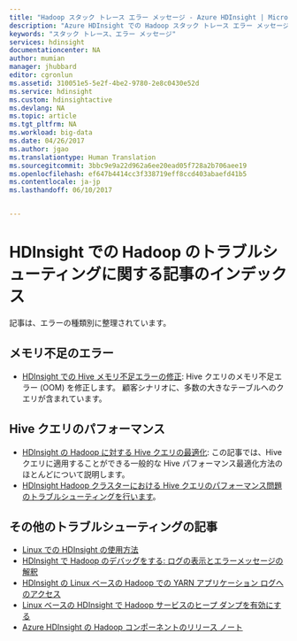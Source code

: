 ```yaml
---
title: "Hadoop スタック トレース エラー メッセージ - Azure HDInsight | Microsoft Docs"
description: "Azure HDInsight での Hadoop スタック トレース エラー メッセージのインデックス。 一覧のエラーに対応するトラブルシューティング情報を確認します。"
keywords: "スタック トレース、エラー メッセージ"
services: hdinsight
documentationcenter: NA
author: mumian
manager: jhubbard
editor: cgronlun
ms.assetid: 310051e5-5e2f-4be2-9780-2e8c0430e52d
ms.service: hdinsight
ms.custom: hdinsightactive
ms.devlang: NA
ms.topic: article
ms.tgt_pltfrm: NA
ms.workload: big-data
ms.date: 04/26/2017
ms.author: jgao
ms.translationtype: Human Translation
ms.sourcegitcommit: 3bbc9e9a22d962a6ee20ead05f728a2b706aee19
ms.openlocfilehash: ef647b4414cc3f338719eff8ccd403abaefd41b5
ms.contentlocale: ja-jp
ms.lasthandoff: 06/10/2017


---
```

# <a name="index-of-hadoop-in-hdinsight-troubleshooting-articles"></a>HDInsight での Hadoop のトラブルシューティングに関する記事のインデックス
記事は、エラーの種類別に整理されています。

## <a name="out-of-memory-error"></a>メモリ不足のエラー
* [HDInsight での Hive メモリ不足エラーの修正](hdinsight-hadoop-hive-out-of-memory-error-oom.md): Hive クエリのメモリ不足エラー (OOM) を修正します。 顧客シナリオに、多数の大きなテーブルへのクエリが含まれています。

## <a name="hive-query-performance"></a>Hive クエリのパフォーマンス
* [HDInsight の Hadoop に対する Hive クエリの最適化](hdinsight-hadoop-optimize-hive-query.md): この記事では、Hive クエリに適用することができる一般的な Hive パフォーマンス最適化方法のほとんどについて説明します。
* [HDInsight Hadoop クラスターにおける Hive クエリのパフォーマンス問題のトラブルシューティングを行います](https://blogs.msdn.microsoft.com/bigdatasupport/2015/08/13/troubleshooting-hive-query-performance-in-hdinsight-hadoop-cluster/)。

## <a name="more-troubleshooting-articles"></a>その他のトラブルシューティングの記事
* [Linux での HDInsight の使用方法](hdinsight-hadoop-linux-information.md)
* [HDInsight で Hadoop のデバッグをする: ログの表示とエラーメッセージの解釈](hdinsight-debug-jobs.md)
* [HDInsight の Linux ベースの Hadoop での YARN アプリケーション ログへのアクセス](hdinsight-hadoop-access-yarn-app-logs-linux.md)
* [Linux ベースの HDInsight で Hadoop サービスのヒープ ダンプを有効にする](hdinsight-hadoop-collect-debug-heap-dump-linux.md)
* [Azure HDInsight の Hadoop コンポーネントのリリース ノート](hdinsight-release-notes.md)


